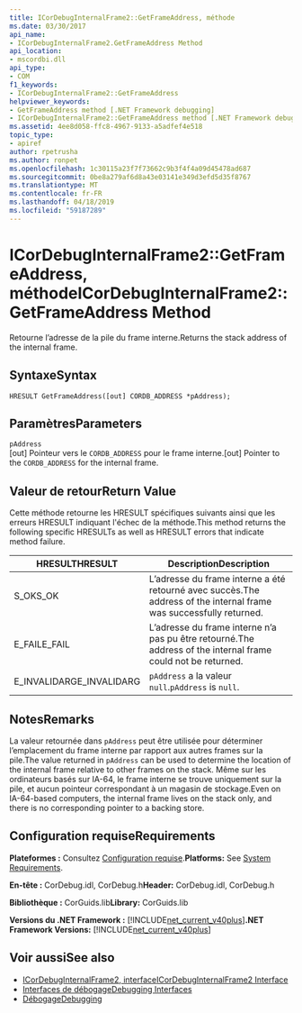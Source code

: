 ```yaml
---
title: ICorDebugInternalFrame2::GetFrameAddress, méthode
ms.date: 03/30/2017
api_name:
- ICorDebugInternalFrame2.GetFrameAddress Method
api_location:
- mscordbi.dll
api_type:
- COM
f1_keywords:
- ICorDebugInternalFrame2::GetFrameAddress
helpviewer_keywords:
- GetFrameAddress method [.NET Framework debugging]
- ICorDebugInternalFrame2::GetFrameAddress method [.NET Framework debugging]
ms.assetid: 4ee8d058-ffc8-4967-9133-a5adfef4e518
topic_type:
- apiref
author: rpetrusha
ms.author: ronpet
ms.openlocfilehash: 1c30115a23f7f73662c9b3f4f4a09d45478ad687
ms.sourcegitcommit: 0be8a279af6d8a43e03141e349d3efd5d35f8767
ms.translationtype: MT
ms.contentlocale: fr-FR
ms.lasthandoff: 04/18/2019
ms.locfileid: "59187289"
---
```

# <a name="icordebuginternalframe2getframeaddress-method"></a><span data-ttu-id="a55f4-102">ICorDebugInternalFrame2::GetFrameAddress, méthode</span><span class="sxs-lookup"><span data-stu-id="a55f4-102">ICorDebugInternalFrame2::GetFrameAddress Method</span></span>
<span data-ttu-id="a55f4-103">Retourne l’adresse de la pile du frame interne.</span><span class="sxs-lookup"><span data-stu-id="a55f4-103">Returns the stack address of the internal frame.</span></span>  
  
## <a name="syntax"></a><span data-ttu-id="a55f4-104">Syntaxe</span><span class="sxs-lookup"><span data-stu-id="a55f4-104">Syntax</span></span>  
  
```  
HRESULT GetFrameAddress([out] CORDB_ADDRESS *pAddress);  
```  
  
## <a name="parameters"></a><span data-ttu-id="a55f4-105">Paramètres</span><span class="sxs-lookup"><span data-stu-id="a55f4-105">Parameters</span></span>  
 `pAddress`  
 <span data-ttu-id="a55f4-106">[out] Pointeur vers le `CORDB_ADDRESS` pour le frame interne.</span><span class="sxs-lookup"><span data-stu-id="a55f4-106">[out] Pointer to the `CORDB_ADDRESS` for the internal frame.</span></span>  
  
## <a name="return-value"></a><span data-ttu-id="a55f4-107">Valeur de retour</span><span class="sxs-lookup"><span data-stu-id="a55f4-107">Return Value</span></span>  
 <span data-ttu-id="a55f4-108">Cette méthode retourne les HRESULT spécifiques suivants ainsi que les erreurs HRESULT indiquant l'échec de la méthode.</span><span class="sxs-lookup"><span data-stu-id="a55f4-108">This method returns the following specific HRESULTs as well as HRESULT errors that indicate method failure.</span></span>  
  
|<span data-ttu-id="a55f4-109">HRESULT</span><span class="sxs-lookup"><span data-stu-id="a55f4-109">HRESULT</span></span>|<span data-ttu-id="a55f4-110">Description</span><span class="sxs-lookup"><span data-stu-id="a55f4-110">Description</span></span>|  
|-------------|-----------------|  
|<span data-ttu-id="a55f4-111">S_OK</span><span class="sxs-lookup"><span data-stu-id="a55f4-111">S_OK</span></span>|<span data-ttu-id="a55f4-112">L’adresse du frame interne a été retourné avec succès.</span><span class="sxs-lookup"><span data-stu-id="a55f4-112">The address of the internal frame was successfully returned.</span></span>|  
|<span data-ttu-id="a55f4-113">E_FAIL</span><span class="sxs-lookup"><span data-stu-id="a55f4-113">E_FAIL</span></span>|<span data-ttu-id="a55f4-114">L’adresse du frame interne n’a pas pu être retourné.</span><span class="sxs-lookup"><span data-stu-id="a55f4-114">The address of the internal frame could not be returned.</span></span>|  
|<span data-ttu-id="a55f4-115">E_INVALIDARG</span><span class="sxs-lookup"><span data-stu-id="a55f4-115">E_INVALIDARG</span></span>|<span data-ttu-id="a55f4-116">`pAddress` a la valeur `null`.</span><span class="sxs-lookup"><span data-stu-id="a55f4-116">`pAddress` is `null`.</span></span>|  
  
## <a name="remarks"></a><span data-ttu-id="a55f4-117">Notes</span><span class="sxs-lookup"><span data-stu-id="a55f4-117">Remarks</span></span>  
 <span data-ttu-id="a55f4-118">La valeur retournée dans `pAddress` peut être utilisée pour déterminer l’emplacement du frame interne par rapport aux autres frames sur la pile.</span><span class="sxs-lookup"><span data-stu-id="a55f4-118">The value returned in `pAddress` can be used to determine the location of the internal frame relative to other frames on the stack.</span></span> <span data-ttu-id="a55f4-119">Même sur les ordinateurs basés sur IA-64, le frame interne se trouve uniquement sur la pile, et aucun pointeur correspondant à un magasin de stockage.</span><span class="sxs-lookup"><span data-stu-id="a55f4-119">Even on IA-64-based computers, the internal frame lives on the stack only, and there is no corresponding pointer to a backing store.</span></span>  
  
## <a name="requirements"></a><span data-ttu-id="a55f4-120">Configuration requise</span><span class="sxs-lookup"><span data-stu-id="a55f4-120">Requirements</span></span>  
 <span data-ttu-id="a55f4-121">**Plateformes :** Consultez [Configuration requise](../../../../docs/framework/get-started/system-requirements.md).</span><span class="sxs-lookup"><span data-stu-id="a55f4-121">**Platforms:** See [System Requirements](../../../../docs/framework/get-started/system-requirements.md).</span></span>  
  
 <span data-ttu-id="a55f4-122">**En-tête :** CorDebug.idl, CorDebug.h</span><span class="sxs-lookup"><span data-stu-id="a55f4-122">**Header:** CorDebug.idl, CorDebug.h</span></span>  
  
 <span data-ttu-id="a55f4-123">**Bibliothèque :** CorGuids.lib</span><span class="sxs-lookup"><span data-stu-id="a55f4-123">**Library:** CorGuids.lib</span></span>  
  
 <span data-ttu-id="a55f4-124">**Versions du .NET Framework :** [!INCLUDE[net_current_v40plus](../../../../includes/net-current-v40plus-md.md)]</span><span class="sxs-lookup"><span data-stu-id="a55f4-124">**.NET Framework Versions:** [!INCLUDE[net_current_v40plus](../../../../includes/net-current-v40plus-md.md)]</span></span>  
  
## <a name="see-also"></a><span data-ttu-id="a55f4-125">Voir aussi</span><span class="sxs-lookup"><span data-stu-id="a55f4-125">See also</span></span>

- [<span data-ttu-id="a55f4-126">ICorDebugInternalFrame2, interface</span><span class="sxs-lookup"><span data-stu-id="a55f4-126">ICorDebugInternalFrame2 Interface</span></span>](../../../../docs/framework/unmanaged-api/debugging/icordebuginternalframe2-interface.md)
- [<span data-ttu-id="a55f4-127">Interfaces de débogage</span><span class="sxs-lookup"><span data-stu-id="a55f4-127">Debugging Interfaces</span></span>](../../../../docs/framework/unmanaged-api/debugging/debugging-interfaces.md)
- [<span data-ttu-id="a55f4-128">Débogage</span><span class="sxs-lookup"><span data-stu-id="a55f4-128">Debugging</span></span>](../../../../docs/framework/unmanaged-api/debugging/index.md)
